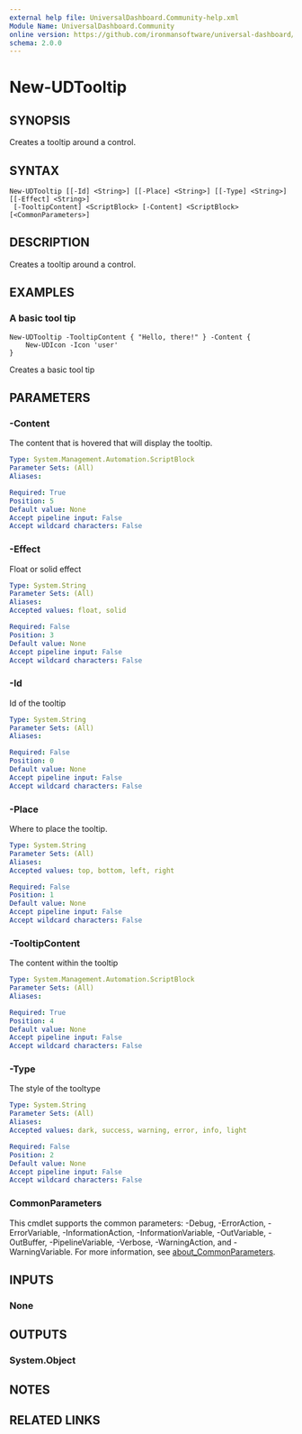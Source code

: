 ```yaml
---
external help file: UniversalDashboard.Community-help.xml
Module Name: UniversalDashboard.Community
online version: https://github.com/ironmansoftware/universal-dashboard/blob/master/src/UniversalDashboard/Help/New-UDTextbox.md
schema: 2.0.0
---
```


# New-UDTooltip

## SYNOPSIS
Creates a tooltip around a control.

## SYNTAX

```
New-UDTooltip [[-Id] <String>] [[-Place] <String>] [[-Type] <String>] [[-Effect] <String>]
 [-TooltipContent] <ScriptBlock> [-Content] <ScriptBlock> [<CommonParameters>]
```

## DESCRIPTION
Creates a tooltip around a control.

## EXAMPLES

### A basic tool tip
```
New-UDTooltip -TooltipContent { "Hello, there!" } -Content { 
    New-UDIcon -Icon 'user'
}
```

Creates a basic tool tip

## PARAMETERS

### -Content
The content that is hovered that will display the tooltip.

```yaml
Type: System.Management.Automation.ScriptBlock
Parameter Sets: (All)
Aliases:

Required: True
Position: 5
Default value: None
Accept pipeline input: False
Accept wildcard characters: False
```

### -Effect
Float or solid effect

```yaml
Type: System.String
Parameter Sets: (All)
Aliases:
Accepted values: float, solid

Required: False
Position: 3
Default value: None
Accept pipeline input: False
Accept wildcard characters: False
```

### -Id
Id of the tooltip

```yaml
Type: System.String
Parameter Sets: (All)
Aliases:

Required: False
Position: 0
Default value: None
Accept pipeline input: False
Accept wildcard characters: False
```

### -Place
Where to place the tooltip.

```yaml
Type: System.String
Parameter Sets: (All)
Aliases:
Accepted values: top, bottom, left, right

Required: False
Position: 1
Default value: None
Accept pipeline input: False
Accept wildcard characters: False
```

### -TooltipContent
The content within the tooltip

```yaml
Type: System.Management.Automation.ScriptBlock
Parameter Sets: (All)
Aliases:

Required: True
Position: 4
Default value: None
Accept pipeline input: False
Accept wildcard characters: False
```

### -Type
The style of the tooltype

```yaml
Type: System.String
Parameter Sets: (All)
Aliases:
Accepted values: dark, success, warning, error, info, light

Required: False
Position: 2
Default value: None
Accept pipeline input: False
Accept wildcard characters: False
```

### CommonParameters
This cmdlet supports the common parameters: -Debug, -ErrorAction, -ErrorVariable, -InformationAction, -InformationVariable, -OutVariable, -OutBuffer, -PipelineVariable, -Verbose, -WarningAction, and -WarningVariable. For more information, see [about_CommonParameters](http://go.microsoft.com/fwlink/?LinkID=113216).

## INPUTS

### None
## OUTPUTS

### System.Object
## NOTES

## RELATED LINKS
